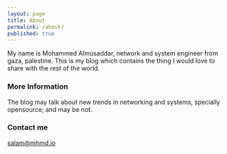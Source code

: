 ```yaml
---
layout: page
title: About
permalink: /about/
published: true
---
```



My name is Mohammed Almusaddar, network and system engineer from gaza, palestine.
This is my blog which contains the thing I would love to share with the rest of the world.

### More Information
The blog may talk about new trends in networking and systems, specially opensource; and may be not.

### Contact me

[salam@mhmd.io](mailto:salam@mhmd.io)

